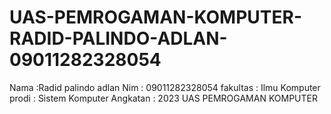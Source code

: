 # UAS-PEMROGAMAN-KOMPUTER-RADID-PALINDO-ADLAN-09011282328054
Nama :Radid palindo adlan
Nim  : 09011282328054
fakultas : Ilmu Komputer
prodi    : Sistem Komputer
Angkatan : 2023
UAS PEMROGAMAN KOMPUTER
